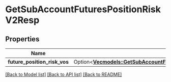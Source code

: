 # GetSubAccountFuturesPositionRiskV2Resp

## Properties

Name | Type | Description | Notes
------------ | ------------- | ------------- | -------------
**future_position_risk_vos** | Option<[**Vec<models::GetSubAccountFuturesPositionRiskV2RespFuturePositionRiskVosInner>**](GetSubAccountFuturesPositionRiskV2Resp_futurePositionRiskVos_inner.md)> |  | [optional]

[[Back to Model list]](../README.md#documentation-for-models) [[Back to API list]](../README.md#documentation-for-api-endpoints) [[Back to README]](../README.md)


